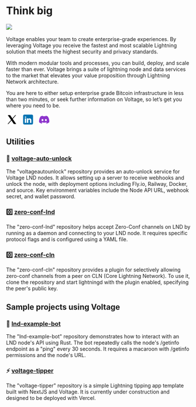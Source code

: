 # Think big

![](https://archbee-image-uploads.s3.amazonaws.com/CGGF0VLgJQypTJbZ1FbQy/aoF2F0Tr5bORp7wnTzRec_github-org-page-banner.png)  
 
Voltage enables your team to create enterprise-grade experiences. By leveraging Voltage you receive the fastest and most scalable Lightning solution that meets the highest security and privacy standards.

With modern modular tools and processes, you can build, deploy, and scale faster than ever.
Voltage brings a suite of lightning node and data services to the market that elevates your value proposition through Lightning Network architecture.

You are here to either setup enterprise grade Bitcoin infrastructure in less than two minutes, or seek further information on Voltage, so let’s get you where you need to be.


[![X](Xiconx2.png)][1] &nbsp; [![linkedin](Linkediniconx2.png)][2] &nbsp; [![discord](Discordiconx2.png)][3]


## Utilities
### 🔐 [voltage-auto-unlock](https://github.com/w3irdrobot/voltageautounlock)

The "voltageautounlock" repository provides an auto-unlock service for Voltage LND nodes. It allows setting up a server to receive webhooks and unlock the node, with deployment options including Fly.io, Railway, Docker, and source. Key environment variables include the Node API URL, webhook secret, and wallet password.

### 0️⃣ [zero-conf-lnd](https://github.com/voltagecloud/zero-conf-lnd)  

The "zero-conf-lnd" repository helps accept Zero-Conf channels on LND by running as a daemon and connecting to your LND node. It requires specific protocol flags and is configured using a YAML file.

### 0️⃣ [zero-conf-cln](https://github.com/voltagecloud/zero-conf-cln)

The "zero-conf-cln" repository provides a plugin for selectively allowing zero-conf channels from a peer on CLN (Core Lightning Network). To use it, clone the repository and start lightningd with the plugin enabled, specifying the peer's public key.

## Sample projects using Voltage

### 🤖 [lnd-example-bot](https://github.com/tee8z/lnd-example-bot) 
The "lnd-example-bot" repository demonstrates how to interact with an LND node's API using Rust. The bot repeatedly calls the node's /getinfo endpoint as a "ping" every 30 seconds. It requires a macaroon with /getinfo permissions and the node's URL.

### ⚡️ [voltage-tipper](https://github.com/austinkelsay/voltage-tipper)

The "voltage-tipper" repository is a simple Lightning tipping app template built with NextJS and Voltage. It is currently under construction and designed to be deployed with Vercel.

[1]: https://x.com/voltage_cloud
[2]: https://www.linkedin.com/company/voltagecloud/
[3]: https://discord.com/channels/941006529086234644/941006529086234647
